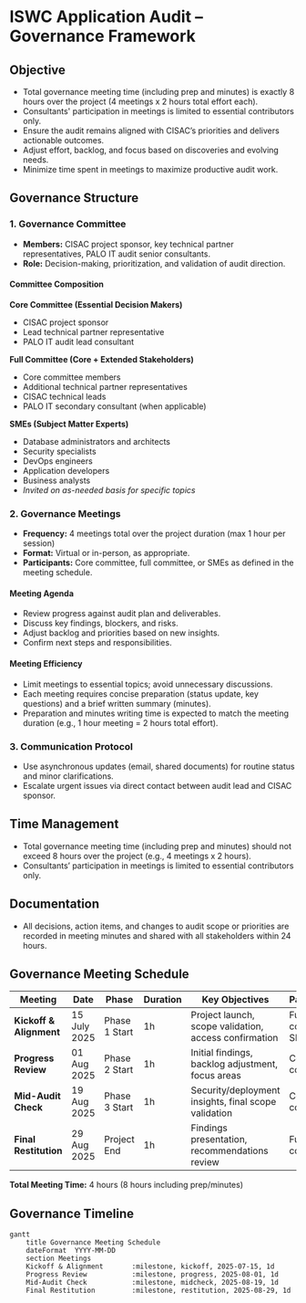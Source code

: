 # ISWC Application Audit – Governance Framework

## Objective

- Total governance meeting time (including prep and minutes) is exactly 8 hours over the project (4 meetings x 2 hours total effort each).
- Consultants' participation in meetings is limited to essential contributors only.
- Ensure the audit remains aligned with CISAC’s priorities and delivers actionable outcomes.
- Adjust effort, backlog, and focus based on discoveries and evolving needs.
- Minimize time spent in meetings to maximize productive audit work.

## Governance Structure

### 1. Governance Committee

- **Members:** CISAC project sponsor, key technical partner representatives, PALO IT audit senior consultants.
- **Role:** Decision-making, prioritization, and validation of audit direction.

#### Committee Composition

**Core Committee (Essential Decision Makers)**

- CISAC project sponsor
- Lead technical partner representative
- PALO IT audit lead consultant

**Full Committee (Core + Extended Stakeholders)**

- Core committee members
- Additional technical partner representatives
- CISAC technical leads
- PALO IT secondary consultant (when applicable)

**SMEs (Subject Matter Experts)**

- Database administrators and architects
- Security specialists
- DevOps engineers
- Application developers
- Business analysts
- *Invited on as-needed basis for specific topics*

### 2. Governance Meetings

- **Frequency:** 4 meetings total over the project duration (max 1 hour per session)
- **Format:** Virtual or in-person, as appropriate.
- **Participants:** Core committee, full committee, or SMEs as defined in the meeting schedule.

#### Meeting Agenda

- Review progress against audit plan and deliverables.
- Discuss key findings, blockers, and risks.
- Adjust backlog and priorities based on new insights.
- Confirm next steps and responsibilities.

#### Meeting Efficiency

- Limit meetings to essential topics; avoid unnecessary discussions.
- Each meeting requires concise preparation (status update, key questions) and a brief written summary (minutes).
- Preparation and minutes writing time is expected to match the meeting duration (e.g., 1 hour meeting = 2 hours total effort).

### 3. Communication Protocol

- Use asynchronous updates (email, shared documents) for routine status and minor clarifications.
- Escalate urgent issues via direct contact between audit lead and CISAC sponsor.

## Time Management

- Total governance meeting time (including prep and minutes) should not exceed 8 hours over the project (e.g., 4 meetings x 2 hours).
- Consultants’ participation in meetings is limited to essential contributors only.

## Documentation

- All decisions, action items, and changes to audit scope or priorities are recorded in meeting minutes and shared with all stakeholders within 24 hours.

## Governance Meeting Schedule

| Meeting | Date | Phase | Duration | Key Objectives | Participants |
|---------|------|-------|----------|----------------|-------------|
| **Kickoff & Alignment** | 15 July 2025 | Phase 1 Start | 1h | Project launch, scope validation, access confirmation | Full committee + SMEs |
| **Progress Review** | 01 Aug 2025 | Phase 2 Start | 1h | Initial findings, backlog adjustment, focus areas | Core committee |
| **Mid-Audit Check** | 19 Aug 2025 | Phase 3 Start | 1h | Security/deployment insights, final scope validation | Core committee |
| **Final Restitution** | 29 Aug 2025 | Project End | 1h | Findings presentation, recommendations review | Full committee |

**Total Meeting Time:** 4 hours (8 hours including prep/minutes)

## Governance Timeline

```mermaid
gantt
    title Governance Meeting Schedule
    dateFormat  YYYY-MM-DD
    section Meetings
    Kickoff & Alignment       :milestone, kickoff, 2025-07-15, 1d
    Progress Review           :milestone, progress, 2025-08-01, 1d
    Mid-Audit Check           :milestone, midcheck, 2025-08-19, 1d
    Final Restitution         :milestone, restitution, 2025-08-29, 1d
```
